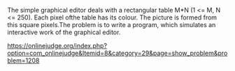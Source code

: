 The simple graphical editor deals with a rectangular table M*N (1 <= M, N <= 250). Each pixel ofthe table has its colour. The picture is formed from this square pixels.The problem is to write a program, which simulates an interactive work of the graphical editor.

https://onlinejudge.org/index.php?option=com_onlinejudge&Itemid=8&category=29&page=show_problem&problem=1208
